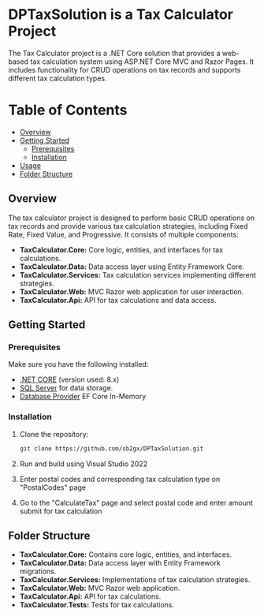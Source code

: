 
# DPTaxSolution is a Tax Calculator Project

The Tax Calculator project is a .NET Core solution that provides a web-based tax calculation system using ASP.NET Core MVC and Razor Pages. It includes functionality for CRUD operations on tax records and supports different tax calculation types.

# Table of Contents

- [Overview](#overview)
- [Getting Started](#getting-started)
  - [Prerequisites](#prerequisites)
  - [Installation](#installation)
- [Usage](#usage)
- [Folder Structure](#folder-structure)

## Overview

The tax calculator project is designed to perform basic CRUD operations on tax records and provide various tax calculation strategies, including Fixed Rate, Fixed Value, and Progressive. It consists of multiple components:

- **TaxCalculator.Core:** Core logic, entities, and interfaces for tax calculations.
- **TaxCalculator.Data:** Data access layer using Entity Framework Core.
- **TaxCalculator.Services:** Tax calculation services implementing different strategies.
- **TaxCalculator.Web:** MVC Razor web application for user interaction.
- **TaxCalculator.Api:** API for tax calculations and data access.

## Getting Started

### Prerequisites

Make sure you have the following installed:

- [.NET CORE](https://dotnet.microsoft.com/download) (version used: 8.x)
- [SQL Server](https://www.microsoft.com/en-us/sql-server/sql-server-downloads) for data storage.
- [Database Provider](https://learn.microsoft.com/en-us/ef/core/providers/in-memory/?tabs=dotnet-core-cli) EF Core In-Memory 

### Installation

1. Clone the repository:

   ```bash
   git clone https://github.com/sb2gx/DPTaxSolution.git

2. Run and build using Visual Studio 2022
3. Enter postal codes and corresponding tax calculation type on "PostalCodes" page
4. Go to the "CalculateTax" page and select postal code and enter amount submit for tax calculation

## Folder Structure
- **TaxCalculator.Core:** Contains core logic, entities, and interfaces.
- **TaxCalculator.Data:** Data access layer with Entity Framework migrations.
- **TaxCalculator.Services:** Implementations of tax calculation strategies.
- **TaxCalculator.Web:** MVC Razor web application.
- **TaxCalculator.Api:** API for tax calculations.
- **TaxCalculator.Tests:** Tests for tax calculations.

   
